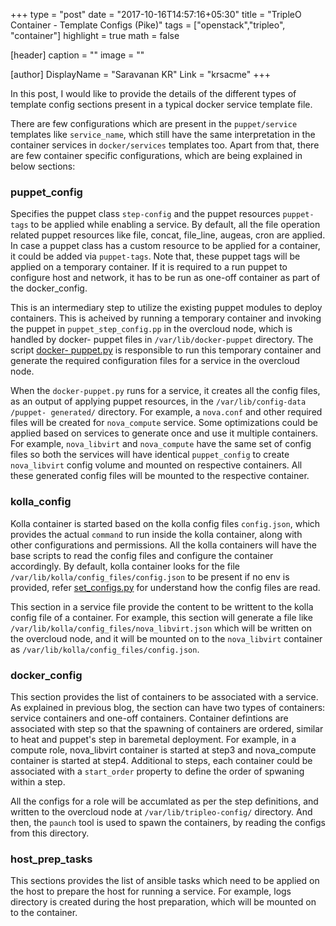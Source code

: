 +++
type = "post"
date = "2017-10-16T14:57:16+05:30"
title = "TripleO Container - Template Configs (Pike)"
tags = ["openstack","tripleo", "container"]
highlight = true
math = false

[header]
  caption = ""
  image = ""

[author]
  DisplayName = "Saravanan KR"
  Link = "krsacme"
+++

In this post, I would like to provide the details of the different types of
template config sections present in a typical docker service template file.
<!--more-->

There are few configurations which are present in the `puppet/service`
templates like `service_name`, which still have the same interpretation in the
container services in `docker/services` templates too. Apart from that, there
are few container specific configurations, which are being explained in below
sections:


### puppet_config
Specifies the puppet class `step-config` and the puppet resources `puppet-
tags` to be applied while enabling a service. By default, all the file
operation related puppet resources like file, concat, file_line, augeas, cron
are applied. In case a puppet class has a custom resource to be applied for a
container, it could be added via `puppet-tags`. Note that, these puppet tags
will be applied on a temporary container. If it is required to a run puppet to
configure host and network, it has to be run as one-off container as part of
the docker_config.

This is an intermediary step to utilize the existing puppet modules to deploy
containers. This is acheived by running a temporary container and invoking
the puppet in `puppet_step_config.pp` in the overcloud node, which is handled
by docker- puppet files in `/var/lib/docker-puppet` directory. The script
[docker- puppet.py][docker-puppet] is responsible to run this temporary
container and generate the required configuration files for a service in the
overcloud node.

When the `docker-puppet.py` runs for a service, it creates all the config
files, as an output of applying puppet resources, in the `/var/lib/config-data
/puppet- generated/` directory. For example, a `nova.conf` and other required
files will be created for `nova_compute` service. Some optimizations could be
applied based on services to generate once and use it multiple containers. For
example, `nova_libvirt` and `nova_compute` have the same set of config files
so both the services will have identical `puppet_config` to create
`nova_libvirt` config volume and mounted on respective containers. All these
generated config files will be mounted to the respective container.


### kolla_config
Kolla container is started based on the kolla config files `config.json`,
which provides the actual `command` to run inside the kolla container, along
with other configurations and permissions. All the kolla containers will have
the base scripts to read the config files and configure the container
accordingly. By default, kolla container looks for the file
`/var/lib/kolla/config_files/config.json` to be present if no env is provided,
refer [set_configs.py][reading-config-file] for understand how the config
files are read.

This section in a service file provide the content to be writtent to the kolla
config file of a container. For example, this section will generate a file
like `/var/lib/kolla/config_files/nova_libvirt.json` which will be written on
the overcloud node, and it will be mounted on to the `nova_libvirt` container
as `/var/lib/kolla/config_files/config.json`.


### docker_config
This section provides the list of containers to be associated with a service.
As explained in previous blog, the section can have two types of containers:
service containers and one-off containers. Container defintions are associated
with step so that the spawning of containers are ordered, similar to heat and
puppet's step in baremetal deployment. For example, in a compute role,
nova_libvirt container is started at step3 and nova_compute container is
started at step4. Additional to steps, each container could be associated
with a `start_order` property to define the order of spwaning within a step.

All the configs for a role will be accumlated as per the step definitions, and
written to the overcloud node at `/var/lib/tripleo-config/` directory. And
then, the `paunch` tool is used to spawn the containers, by reading the
configs from this directory.

### host_prep_tasks
This sections provides the list of ansible tasks which need to be applied on
the host to prepare the host for running a service. For example, logs
directory is created during the host preparation, which will be mounted on to
the container.


[docker-puppet]: https://github.com/openstack/tripleo-heat-templates/blob/master/docker/docker-puppet.py
[reading-config-file]: https://github.com/openstack/kolla/blob/5.0.0/docker/base/set_configs.py#L278
